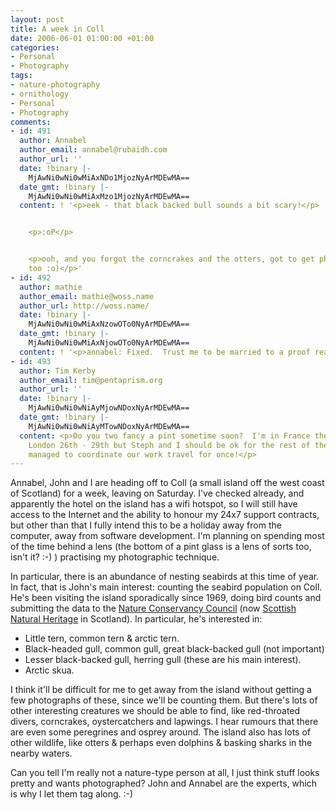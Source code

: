 ```yaml
---
layout: post
title: A week in Coll
date: 2006-06-01 01:00:00 +01:00
categories:
- Personal
- Photography
tags:
- nature-photography
- ornithology
- Personal
- Photography
comments:
- id: 491
  author: Annabel
  author_email: annabel@rubaidh.com
  author_url: ''
  date: !binary |-
    MjAwNi0wNi0wMiAxNDo1MjozNyArMDEwMA==
  date_gmt: !binary |-
    MjAwNi0wNi0wMiAxMzo1MjozNyArMDEwMA==
  content: ! '<p>eek - that black backed bull sounds a bit scary!</p>


    <p>:oP</p>


    <p>ooh, and you forgot the corncrakes and the otters, got to get photies of them
    too :o)</p>'
- id: 492
  author: mathie
  author_email: mathie@woss.name
  author_url: http://woss.name/
  date: !binary |-
    MjAwNi0wNi0wMiAxNzowOTo0NyArMDEwMA==
  date_gmt: !binary |-
    MjAwNi0wNi0wMiAxNjowOTo0NyArMDEwMA==
  content: ! '<p>annabel: Fixed.  Trust me to be married to a proof reader. :-P</p>'
- id: 493
  author: Tim Kerby
  author_email: tim@pentaprism.org
  author_url: ''
  date: !binary |-
    MjAwNi0wNi0wNiAyMjowNDoxNyArMDEwMA==
  date_gmt: !binary |-
    MjAwNi0wNi0wNiAyMTowNDoxNyArMDEwMA==
  content: <p>Do you two fancy a pint sometime soon?  I'm in France the 12-17th and
    London 26th - 29th but Steph and I should be ok for the rest of the month as we
    managed to coordinate our work travel for once!</p>
---
```

Annabel, John and I are heading off to Coll (a small island off the west coast of Scotland) for a week, leaving on Saturday.  I've checked already, and apparently the hotel on the island has a wifi hotspot, so I will still have access to the Internet and the ability to honour my 24x7 support contracts, but other than that I fully intend this to be a holiday away from the computer, away from software development.  I'm planning on spending most of the time behind a lens (the bottom of a pint glass is a lens of sorts too, isn't it? :-) ) practising my photographic technique.

In particular, there is an abundance of nesting seabirds at this time of year.  In fact, that is John's main interest: counting the seabird population on Coll.  He's been visiting the island sporadically since 1969, doing bird counts and submitting the data to the [Nature Conservancy Council](http://en.wikipedia.org/wiki/Nature_Conservancy_Council) (now [Scottish Natural Heritage](http://www.snh.org.uk/) in Scotland).  In particular, he's interested in:

* Little tern, common tern & arctic tern.
* Black-headed gull, common gull, great black-backed gull (not important)
* Lesser black-backed gull, herring gull (these are his main interest).
* Arctic skua.

I think it'll be difficult for me to get away from the island without getting a few photographs of these, since we'll be counting them.  But there's lots of other interesting creatures we should be able to find, like red-throated divers, corncrakes, oystercatchers and lapwings.  I hear rumours that there are even some peregrines and osprey around.  The island also has lots of other wildlife, like otters &amp; perhaps even dolphins &amp; basking sharks in the nearby waters.

Can you tell I'm really not a nature-type person at all, I just think stuff looks pretty and wants photographed?  John and Annabel are the experts, which is why I let them tag along. :-)
